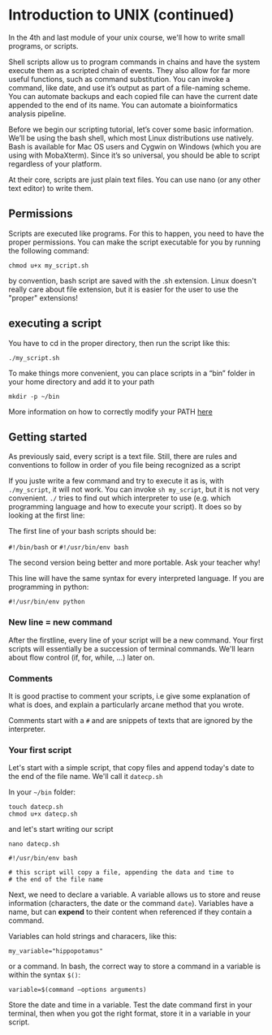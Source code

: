 # Introduction to UNIX (continued)

In the 4th and last module of your unix course, we'll how to write small programs, or scripts.

Shell scripts allow us to program commands in chains and have the system execute them as a scripted chain of events. They also allow for far more useful functions, such as command substitution. You can invoke a command, like date, and use it’s output as part of a file-naming scheme. You can automate backups and each copied file can have the current date appended to the end of its name. You can automate a bioinformatics analysis pipeline.

Before we begin our scripting tutorial, let’s cover some basic information. We’ll be using the bash shell, which most Linux distributions use natively. Bash is available for Mac OS users and Cygwin on Windows (which you are using with MobaXterm). Since it’s so universal, you should be able to script regardless of your platform.

At their core, scripts are just plain text files. You can use nano (or any other text editor) to write them.

## Permissions

Scripts are executed like programs. For this to happen, you need to have the proper permissions.
You can make the script executable for you by running the following command:

`chmod u+x my_script.sh`

by convention, bash script are saved with the .sh extension. Linux doesn't really care about file extension, but it is easier for the user to use the "proper" extensions!

## executing a script

You have to cd in the proper directory, then run the script like this:

`./my_script.sh`

To make things more convenient, you can place scripts in a “bin” folder in your home directory and add it to your path

`mkdir -p ~/bin`

More information on how to correctly modify your PATH [here](http://unix.stackexchange.com/a/26059)

## Getting started

As previously said, every script is a text file. Still, there are rules and conventions to follow in order of you file being recognized as a script

If you juste write a few command and try to execute it as is, with `./my_script`, it will not work. You can invoke `sh my_script`, but it is not very convenient.
`./` tries to find out which interpreter to use (e.g. which programming language and how to execute your script). It does so by looking at the first line:

The first line of your bash scripts should be:

`#!/bin/bash` or `#!/usr/bin/env bash`

The second version being better and more portable. Ask your teacher why!

This line will have the same syntax for every interpreted language. If you are programming in python:

`#!/usr/bin/env python`

### New line = new command

After the firstline, every line of your script will be a new command. Your first scripts will essentially be a succession of terminal commands. We'll learn about flow control (if, for, while, ...) later on.

### Comments

It is good practise to comment your scripts, i.e give some explanation of what is does, and explain a particularly arcane method that you wrote.

Comments start with a `#` and are snippets of texts that are ignored by the interpreter.

### Your first script

Let's start with a simple script, that copy files and append today's date to the end of the file name. We'll call it `datecp.sh`

In your `~/bin` folder:

```
touch datecp.sh
chmod u+x datecp.sh
```

and let's start writing our script

`nano datecp.sh`

```
#!/usr/bin/env bash

# this script will copy a file, appending the data and time to
# the end of the file name

```

Next, we need to declare a variable. A variable allows us to store and reuse information (characters, the date or the command `date`). Variables have a name, but can **expend** to their content when referenced if they contain a command.

Variables can hold strings and characers, like this:

`my_variable="hippopotamus"`

or a command. In bash, the correct way to store a command in a variable is within the syntax `$()`:

`variable=$(command –options arguments)`

Store the date and time in a variable. Test the date command first in your terminal, then when you got the right format, store it in a variable in your script.
